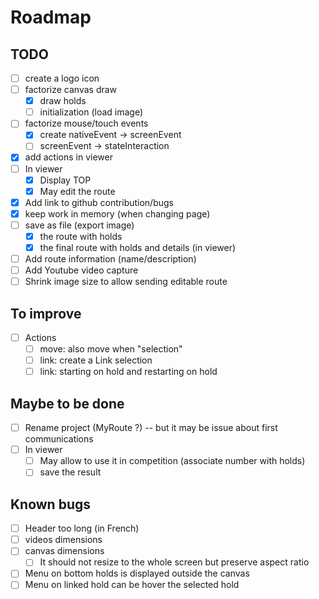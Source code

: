 # Roadmap

## TODO

* [ ] create a logo icon
* [ ] factorize canvas draw
    * [x] draw holds
    * [ ] initialization (load image)
* [ ] factorize mouse/touch events
    * [x] create nativeEvent → screenEvent
    * [ ] screenEvent → stateInteraction
* [x] add actions in viewer
* [ ] In viewer
    * [x] Display TOP
    * [x] May edit the route
* [x] Add link to github contribution/bugs
* [x] keep work in memory (when changing page)
* [ ] save as file (export image)
    * [x] the route with holds
    * [x] the final route with holds and details (in viewer)
* [ ] Add route information (name/description)
* [ ] Add Youtube video capture
* [ ] Shrink image size to allow sending editable route

## To improve

* [ ] Actions
    * [ ] move: also move when "selection"
    * [ ] link: create a Link selection
    * [ ] link: starting on hold and restarting on hold

## Maybe to be done

* [ ] Rename project (MyRoute ?) -- but it may be issue about first communications
* [ ] In viewer
    * [ ] May allow to use it in competition (associate number with holds)
    * [ ] save the result

## Known bugs

* [ ] Header too long (in French)
* [ ] videos dimensions
* [ ] canvas dimensions
    * [ ] It should not resize to the whole screen but preserve aspect ratio
* [ ] Menu on bottom holds is displayed outside the canvas
* [ ] Menu on linked hold can be hover the selected hold
